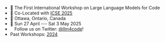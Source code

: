 <!-- <img src="/assets/llm4code-website-light.svg" width="100%"> -->
<ul class="custom-ul">
  <!-- <li><img src="/assets/llm4code-website-light.svg" width="100%"></li> -->
  <li> 🤖 The First International Workshop on Large Language Models for Code</li>
  <li> 💼 Co-Located with <a href="https://conf.researchr.org/home/icse-2024">ICSE 2025</a></li>
  <li> 🧭 Ottawa, Ontario, Canada</li>
  <li> 📅 Sun 27 April --- Sat 3 May 2025</li>
  <li><span style="background-image: url('/assets/twitter.png'); background-size: 18px; color: transparent; background-repeat: no-repeat">📅</span> Follow us on Twitter: <a href="https://twitter.com/llm4code">@llm4code</a>!</li>
  <li>Past Workshops: <a href="/2024">2024</a></li>
</ul>
